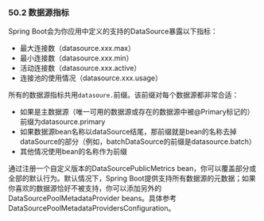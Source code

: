 ### 50.2 数据源指标

Spring Boot会为你应用中定义的支持的DataSource暴露以下指标：
- 最大连接数（datasource.xxx.max）
- 最小连接数（datasource.xxx.min）
- 活动连接数（datasource.xxx.active）
- 连接池的使用情况（datasource.xxx.usage）

所有的数据源指标共用`datasoure.`前缀。该前缀对每个数据源都非常合适：
- 如果是主数据源（唯一可用的数据源或存在的数据源中被@Primary标记的）前缀为datasource.primary
- 如果数据源bean名称以dataSource结尾，那前缀就是bean的名称去掉dataSource的部分（例如，batchDataSource的前缀是datasource.batch）
- 其他情况使用bean的名称作为前缀

通过注册一个自定义版本的DataSourcePublicMetrics bean，你可以覆盖部分或全部的默认行为。默认情况下，Spring Boot提供支持所有数据源的元数据；如果你喜欢的数据源恰好不被支持，你可以添加另外的DataSourcePoolMetadataProvider beans。具体参考DataSourcePoolMetadataProvidersConfiguration。
